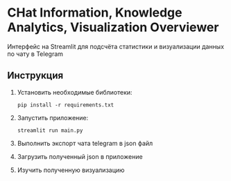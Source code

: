 # CHat Information, Knowledge Analytics, Visualization Overviewer

Интерфейс на Streamlit для подсчёта статистики и визуализации данных по чату в Telegram

## Инструкция

1. Установить необходимые библиотеки:  

    ```shell
    pip install -r requirements.txt
    ```

2. Запустить приложение:  

    ```shell
    streamlit run main.py
    ```

3. Выполнить экспорт чата telegram в json файл
4. Загрузить полученный json в приложение
5. Изучить полученную визуализацию
